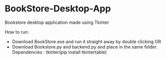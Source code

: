 # BookStore-Desktop-App
Bookstore desktop application made using Tkinter 

How to run:
* Download BookStore.exe and run it straight away by double clicking
                                OR
* Download Bookstore.py and backend.py and place in the same folder.
Dependencies : tkinter(pip install tkintertable)


